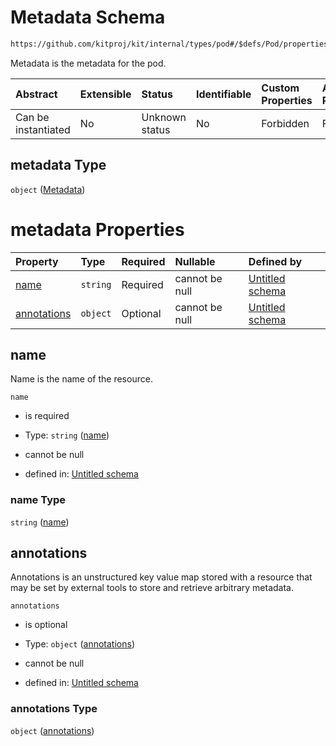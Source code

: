 # Metadata Schema

```txt
https://github.com/kitproj/kit/internal/types/pod#/$defs/Pod/properties/metadata
```

Metadata is the metadata for the pod.

| Abstract            | Extensible | Status         | Identifiable | Custom Properties | Additional Properties | Access Restrictions | Defined In                                                            |
| :------------------ | :--------- | :------------- | :----------- | :---------------- | :-------------------- | :------------------ | :-------------------------------------------------------------------- |
| Can be instantiated | No         | Unknown status | No           | Forbidden         | Forbidden             | none                | [pod.schema.json\*](../../out/pod.schema.json "open original schema") |

## metadata Type

`object` ([Metadata](pod-defs-metadata.md))

# metadata Properties

| Property                    | Type     | Required | Nullable       | Defined by                                                                                                                                                |
| :-------------------------- | :------- | :------- | :------------- | :-------------------------------------------------------------------------------------------------------------------------------------------------------- |
| [name](#name)               | `string` | Required | cannot be null | [Untitled schema](pod-defs-metadata-properties-name.md "https://github.com/kitproj/kit/internal/types/pod#/$defs/Metadata/properties/name")               |
| [annotations](#annotations) | `object` | Optional | cannot be null | [Untitled schema](pod-defs-metadata-properties-annotations.md "https://github.com/kitproj/kit/internal/types/pod#/$defs/Metadata/properties/annotations") |

## name

Name is the name of the resource.

`name`

*   is required

*   Type: `string` ([name](pod-defs-metadata-properties-name.md))

*   cannot be null

*   defined in: [Untitled schema](pod-defs-metadata-properties-name.md "https://github.com/kitproj/kit/internal/types/pod#/$defs/Metadata/properties/name")

### name Type

`string` ([name](pod-defs-metadata-properties-name.md))

## annotations

Annotations is an unstructured key value map stored with a resource that may be set by external tools to store and retrieve arbitrary metadata.

`annotations`

*   is optional

*   Type: `object` ([annotations](pod-defs-metadata-properties-annotations.md))

*   cannot be null

*   defined in: [Untitled schema](pod-defs-metadata-properties-annotations.md "https://github.com/kitproj/kit/internal/types/pod#/$defs/Metadata/properties/annotations")

### annotations Type

`object` ([annotations](pod-defs-metadata-properties-annotations.md))
